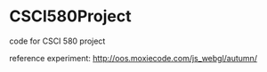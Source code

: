 CSCI580Project
==============

code for CSCI 580 project

reference experiment: http://oos.moxiecode.com/js_webgl/autumn/